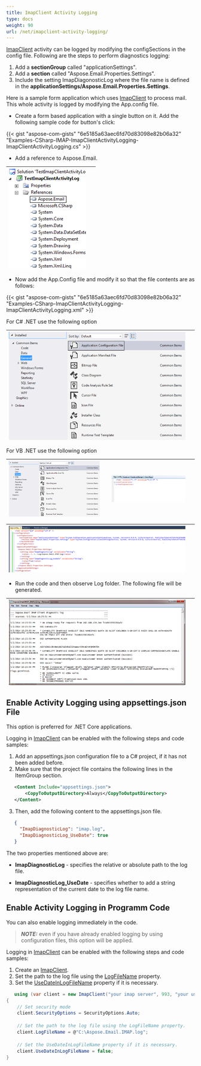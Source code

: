 ```yaml
---
title: ImapClient Activity Logging
type: docs
weight: 90
url: /net/imapclient-activity-logging/
---
```



[ImapClient](https://reference.aspose.com/email/net/aspose.email.clients.imap/imapclient/) activity can be logged by modifying the configSections in the config file. Following are the steps to perform diagnostics logging:

1. Add a **sectionGroup** called "applicationSettings".
1. Add a **section** called "Aspose.Email.Properties.Settings".
1. Include the setting ImapDiagonosticLog where the file name is defined in the **applicationSettings/Aspose.Email.Properties.Settings**.

Here is a sample form application which uses [ImapClient](https://reference.aspose.com/email/net/aspose.email.clients.imap/imapclient/) to process mail. This whole activity is logged by modifying the App.config file.

- Create a form based application with a single button on it. Add the following sample code for button's click:

{{< gist "aspose-com-gists" "6e5185a63aec6fd70d83098e82b06a32" "Examples-CSharp-IMAP-ImapClientActivityLogging-ImapClientActivityLogging.cs" >}}

- Add a reference to Aspose.Email.

|![todo:image_alt_text](imapclient-activity-logging_1.png)| |
| :- | :- |

- Now add the App.Config file and modify it so that the file contents are as follows:

{{< gist "aspose-com-gists" "6e5185a63aec6fd70d83098e82b06a32" "Examples-CSharp-ImapClientActivityLogging-ImapClientActivityLogging.xml" >}}

For C# .NET use the following option

|![todo:image_alt_text](imapclient-activity-logging_2.png)| |
| :- | :- |
For VB .NET use the following option

|![todo:image_alt_text](imapclient-activity-logging_2.png)| |![todo:image_alt_text](imapclient-activity-logging_4.png)| |
| :- | :- | :- | :- |

|![todo:image_alt_text](imapclient-activity-logging_5.png)| |
| :- | :- |

- Run the code and then observe Log folder. The following file will be generated.

|![todo:image_alt_text](imapclient-activity-logging_6.png)| |
| :- | :- |

## **Enable Activity Logging using appsettings.json File**

This option is preferred for .NET Core applications.

Logging in [ImapClient](https://reference.aspose.com/email/net/aspose.email.clients.imap/imapclient/) can be enabled with the following steps and code samples:

1. Add an appsettings.json configuration file to a C# project, if it has not been added before. 
2. Make sure that the project file contains the following lines in the ItemGroup section.

```xml
   <Content Include="appsettings.json">
       <CopyToOutputDirectory>Always</CopyToOutputDirectory>
   </Content>
```

3. Then, add the following content to the appsettings.json file.

```json
   {
     "ImapDiagnosticLog": "imap.log",
     "ImapDiagnosticLog_UseDate": true
   }
```

The two properties mentioned above are:

- **ImapDiagnosticLog** - specifies the relative or absolute path to the log file.

- **ImapDiagnosticLog_UseDate** - specifies whether to add a string representation of the current date to the log file name.

## **Enable Activity Logging in Programm Code**

You can also enable logging immediately in the code. 

> **_NOTE:_** even if you have already enabled logging by using configuration files, this option will be applied.

Logging in [ImapClient](https://reference.aspose.com/email/net/aspose.email.clients.imap/imapclient/) can be enabled with the following steps and code samples:

1. Create an [ImapClient](https://reference.aspose.com/email/net/aspose.email.clients.imap/imapclient/).
2. Set the path to the log file using the [LogFileName](https://reference.aspose.com/email/net/aspose.email.clients/emailclient/logfilename/) property.
3. Set the [UseDateInLogFileName](https://reference.aspose.com/email/net/aspose.email.clients/emailclient/usedateinlogfilename/) property if it is necessary.

```cs
   using (var client = new ImapClient("your imap server", 993, "your username", "your password"))
{
    // Set security mode
    client.SecurityOptions = SecurityOptions.Auto;

    // Set the path to the log file using the LogFileName property.
    client.LogFileName = @"C:\Aspose.Email.IMAP.log";

    // Set the UseDateInLogFileName property if it is necessary.
    client.UseDateInLogFileName = false;
}
```